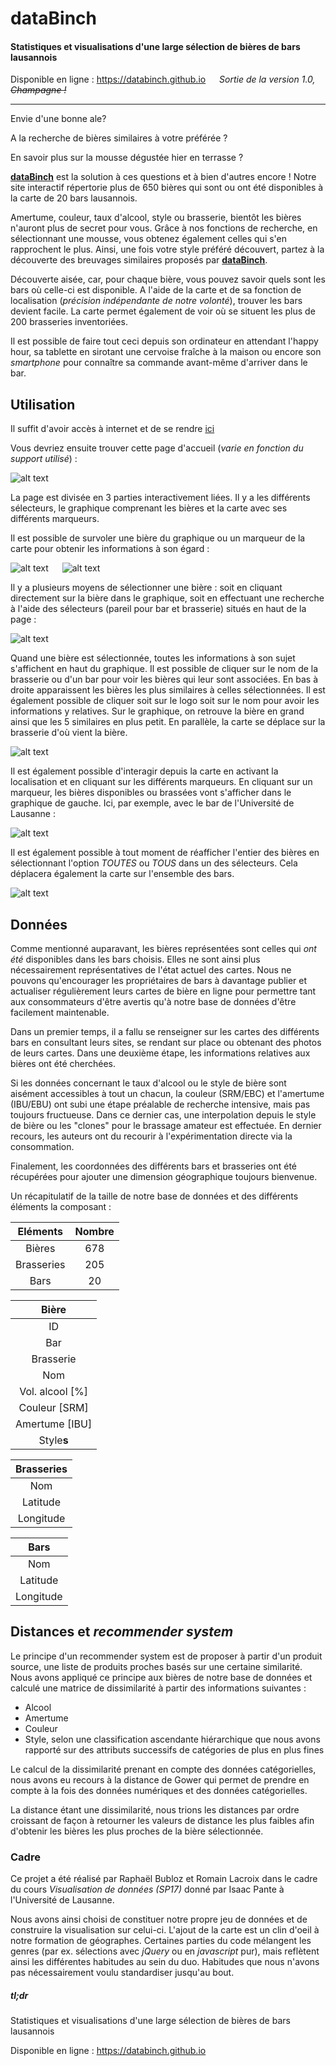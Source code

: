 # **dataBinch**
#### Statistiques et visualisations d'une large sélection de bières de bars lausannois

Disponible en ligne : https://databinch.github.io &emsp; *Sortie de la version 1.0, ~~Champagne !~~*
___

Envie d'une bonne ale?

A la recherche de bières similaires à votre préférée ?

En savoir plus sur la mousse dégustée hier en terrasse ?

[**dataBinch**](https://databinch.github.io) est la solution à ces questions et à bien d'autres encore ! Notre site interactif répertorie plus de 650 bières qui sont ou ont été disponibles à la carte de 20 bars lausannois.

Amertume, couleur, taux d'alcool, style ou brasserie, bientôt les bières n'auront plus de secret pour vous. Grâce à nos fonctions de recherche, en sélectionnant une mousse, vous obtenez également celles qui s'en rapprochent le plus. Ainsi, une fois votre style préféré découvert, partez à la découverte des breuvages similaires proposés par [**dataBinch**](https://databinch.github.io).

Découverte aisée, car, pour chaque bière, vous pouvez savoir quels sont les bars où celle-ci est disponible. A l'aide de la carte et de sa fonction de localisation (_précision indépendante de notre volonté_), trouver les bars devient facile. La carte permet également de voir où se situent les plus de 200 brasseries inventoriées.

Il est possible de faire tout ceci depuis son ordinateur en attendant l'happy hour, sa tablette en sirotant une cervoise fraîche à la maison ou encore son _smartphone_ pour connaître sa commande avant-même d'arriver dans le bar.

## Utilisation
Il suffit d'avoir accès à internet et de se rendre [ici](https://databinch.github.io)

Vous devriez ensuite trouver cette page d'accueil (_varie en fonction du support utilisé_) :

![alt text](/data/img_readme/1_acc.PNG "Page d'acceuil")

La page est divisée en 3 parties interactivement liées. Il y a les différents sélecteurs, le graphique comprenant les bières et la carte avec ses différents marqueurs.

Il est possible de survoler une bière du graphique ou un marqueur de la carte pour obtenir les informations à son égard :

![alt text](/data/img_readme/2_survol.PNG "Tooltip graphique au survol") &emsp; ![alt text](/data/img_readme/2bis_survol.PNG "Tooltip carte au survol")

Il y a plusieurs moyens de sélectionner une bière : soit en cliquant directement sur la bière dans le graphique, soit en effectuant une recherche à l'aide des sélecteurs (pareil pour bar et brasserie) situés en haut de la page :

![alt text](/data/img_readme/3_rech.PNG "Recherche dans le sélecteur")

Quand une bière est sélectionnée, toutes les informations à son sujet s'affichent en haut du graphique. Il est possible de cliquer sur le nom de la brasserie ou d'un bar pour voir les bières qui leur sont associées.
En bas à droite apparaissent les bières les plus similaires à celles sélectionnées. Il est également possible de cliquer soit sur le logo soit sur le nom pour avoir les informations y relatives. Sur le graphique, on retrouve la bière en grand ainsi que les 5 similaires en plus petit. En parallèle, la carte se déplace sur la brasserie d'où vient la bière.

![alt text](/data/img_readme/4_trouve.PNG "Page avec bière sélectionnée")

Il est également possible d'interagir depuis la carte en activant la localisation et en cliquant sur les différents marqueurs. En cliquant sur un marqueur, les bières disponibles ou brassées vont s'afficher dans le graphique de gauche. Ici, par exemple, avec le bar de l'Université de Lausanne :

![alt text](/data/img_readme/5_bar.PNG "Exemple de sélection d'un bar")

Il est également possible à tout moment de réafficher l'entier des bières en sélectionnant l'option _TOUTES_ ou _TOUS_ dans un des sélecteurs. Cela déplacera également la carte sur l'ensemble des bars.

![alt text](/data/img_readme/6_toutes.PNG "Option à choisir pour réinitialiser")

## Données

Comme mentionné auparavant, les bières représentées sont celles qui *ont été* disponibles dans les bars choisis. Elles ne sont ainsi plus nécessairement représentatives de l'état actuel des cartes. Nous ne pouvons qu'encourager les propriétaires de bars à davantage publier et actualiser régulièrement leurs cartes de bière en ligne pour permettre tant aux consommateurs d'être avertis qu'à notre base de données d'être facilement maintenable.

Dans un premier temps, il a fallu se renseigner sur les cartes des différents bars en consultant leurs sites, se rendant sur place ou obtenant des photos de leurs cartes. Dans une deuxième étape, les informations relatives aux bières ont été cherchées.

Si les données concernant le taux d'alcool ou le style de bière sont aisément accessibles à tout un chacun, la couleur (SRM/EBC) et l'amertume (IBU/EBU) ont subi une étape préalable de recherche intensive, mais pas toujours fructueuse. Dans ce dernier cas, une interpolation depuis le style de bière ou les "clones" pour le brassage amateur est effectuée. En dernier recours, les auteurs ont du recourir à l'expérimentation directe via la consommation.

Finalement, les coordonnées des différents bars et brasseries ont été récupérées pour ajouter une dimension géographique toujours bienvenue.

Un récapitulatif de la taille de notre base de données et des différents éléments la composant :

| Eléments | Nombre |
|:--------:|:------:|
|Bières    |678     |
|Brasseries|205     |
|Bars      |20      |

| Bière         |
|:-------------:|
|ID             |
|Bar            |
|Brasserie      |
|Nom            |
|Vol. alcool [%]|
|Couleur [SRM]  |
|Amertume [IBU] |
|Style**s**     |

|Brasseries|
|:--------:|
|Nom       |
|Latitude  |
|Longitude |

|Bars     |
|:-------:|
|Nom      |
|Latitude |
|Longitude|

## Distances et _recommender system_

Le principe d'un recommender system est de proposer à partir d'un produit source, une liste de produits proches basés sur une certaine similarité.
Nous avons appliqué ce principe aux bières de notre base de données et calculé une matrice de dissimilarité à partir des informations suivantes :
- Alcool
- Amertume
- Couleur
- Style, selon une classification ascendante hiérarchique que nous avons rapporté sur des attributs successifs de catégories de plus en plus fines

Le calcul de la dissimilarité prenant en compte des données catégorielles, nous avons eu recours à la distance de Gower qui permet de prendre en compte à la fois des données numériques et des données catégorielles.

La distance étant une dissimilarité, nous trions les distances par ordre croissant de façon à retourner les valeurs de distance les plus faibles afin d'obtenir les bières les plus proches de la bière sélectionnée.

### Cadre
Ce projet a été réalisé par Raphaël Bubloz et Romain Lacroix dans le cadre du cours _Visualisation de données (SP17)_ donné par Isaac Pante à l'Université de Lausanne.

Nous avons ainsi choisi de constituer notre propre jeu de données et de construire la visualisation sur celui-ci. L'ajout de la carte est un clin d'oeil à notre formation de géographes. Certaines parties du code mélangent les genres (par ex. sélections avec _jQuery_ ou en _javascript_ pur), mais reflètent ainsi les différentes habitudes au sein du duo. Habitudes que nous n'avons pas nécessairement voulu standardiser jusqu'au bout.

##### tl;dr
Statistiques et visualisations d'une large sélection de bières de bars lausannois

Disponible en ligne : https://databinch.github.io

